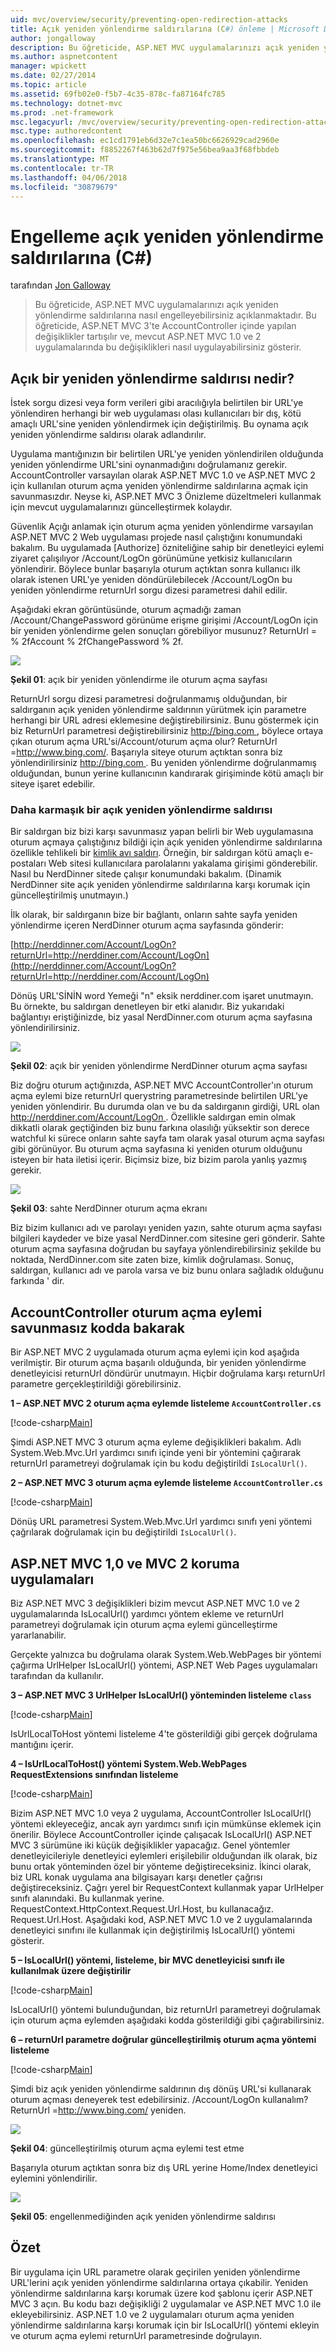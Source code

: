 ```yaml
---
uid: mvc/overview/security/preventing-open-redirection-attacks
title: Açık yeniden yönlendirme saldırılarına (C#) önleme | Microsoft Docs
author: jongalloway
description: Bu öğreticide, ASP.NET MVC uygulamalarınızı açık yeniden yönlendirme saldırılarına nasıl engelleyebilirsiniz açıklanmaktadır. Bu öğretici yapmış olduğunuz değişiklikler tartışılır...
ms.author: aspnetcontent
manager: wpickett
ms.date: 02/27/2014
ms.topic: article
ms.assetid: 69fb02e0-f5b7-4c35-878c-fa87164fc785
ms.technology: dotnet-mvc
ms.prod: .net-framework
msc.legacyurl: /mvc/overview/security/preventing-open-redirection-attacks
msc.type: authoredcontent
ms.openlocfilehash: ec1cd1791eb6d32e7c1ea50bc6626929cad2960e
ms.sourcegitcommit: f8852267f463b62d7f975e56bea9aa3f68fbbdeb
ms.translationtype: MT
ms.contentlocale: tr-TR
ms.lasthandoff: 04/06/2018
ms.locfileid: "30879679"
---
```

<a name="preventing-open-redirection-attacks-c"></a>Engelleme açık yeniden yönlendirme saldırılarına (C#)
====================
tarafından [Jon Galloway](https://github.com/jongalloway)

> Bu öğreticide, ASP.NET MVC uygulamalarınızı açık yeniden yönlendirme saldırılarına nasıl engelleyebilirsiniz açıklanmaktadır. Bu öğreticide, ASP.NET MVC 3'te AccountController içinde yapılan değişiklikler tartışılır ve, mevcut ASP.NET MVC 1.0 ve 2 uygulamalarında bu değişiklikleri nasıl uygulayabilirsiniz gösterir.


## <a name="what-is-an-open-redirection-attack"></a>Açık bir yeniden yönlendirme saldırısı nedir?

İstek sorgu dizesi veya form verileri gibi aracılığıyla belirtilen bir URL'ye yönlendiren herhangi bir web uygulaması olası kullanıcıları bir dış, kötü amaçlı URL'sine yeniden yönlendirmek için değiştirilmiş. Bu oynama açık yeniden yönlendirme saldırısı olarak adlandırılır.

Uygulama mantığınızın bir belirtilen URL'ye yeniden yönlendirilen olduğunda yeniden yönlendirme URL'sini oynanmadığını doğrulamanız gerekir. AccountController varsayılan olarak ASP.NET MVC 1.0 ve ASP.NET MVC 2 için kullanılan oturum açma yeniden yönlendirme saldırılarına açmak için savunmasızdır. Neyse ki, ASP.NET MVC 3 Önizleme düzeltmeleri kullanmak için mevcut uygulamalarınızı güncelleştirmek kolaydır.

Güvenlik Açığı anlamak için oturum açma yeniden yönlendirme varsayılan ASP.NET MVC 2 Web uygulaması projede nasıl çalıştığını konumundaki bakalım. Bu uygulamada [Authorize] özniteliğine sahip bir denetleyici eylemi ziyaret çalışılıyor /Account/LogOn görünümüne yetkisiz kullanıcıların yönlendirir. Böylece bunlar başarıyla oturum açtıktan sonra kullanıcı ilk olarak istenen URL'ye yeniden döndürülebilecek /Account/LogOn bu yeniden yönlendirme returnUrl sorgu dizesi parametresi dahil edilir.

Aşağıdaki ekran görüntüsünde, oturum açmadığı zaman /Account/ChangePassword görünüme erişme girişimi /Account/LogOn için bir yeniden yönlendirme gelen sonuçları görebiliyor musunuz? ReturnUrl = % 2fAccount % 2fChangePassword % 2f.

[![](preventing-open-redirection-attacks/_static/image2.png)](preventing-open-redirection-attacks/_static/image1.png)

**Şekil 01**: açık bir yeniden yönlendirme ile oturum açma sayfası

ReturnUrl sorgu dizesi parametresi doğrulanmamış olduğundan, bir saldırganın açık yeniden yönlendirme saldırının yürütmek için parametre herhangi bir URL adresi eklemesine değiştirebilirsiniz. Bunu göstermek için biz ReturnUrl parametresi değiştirebilirsiniz [ http://bing.com ](http://bing.com), böylece ortaya çıkan oturum açma URL'si/Account/oturum açma olur? ReturnUrl =<http://www.bing.com/>. Başarıyla siteye oturum açtıktan sonra biz yönlendirilirsiniz [ http://bing.com ](http://bing.com). Bu yeniden yönlendirme doğrulanmamış olduğundan, bunun yerine kullanıcının kandırarak girişiminde kötü amaçlı bir siteye işaret edebilir.

### <a name="a-more-complex-open-redirection-attack"></a>Daha karmaşık bir açık yeniden yönlendirme saldırısı

Bir saldırgan biz bizi karşı savunmasız yapan belirli bir Web uygulamasına oturum açmaya çalıştığınız bildiği için açık yeniden yönlendirme saldırılarına özellikle tehlikeli bir [kimlik avı saldırı](https://www.microsoft.com/protect/fraud/phishing/symptoms.aspx). Örneğin, bir saldırgan kötü amaçlı e-postaları Web sitesi kullanıcılara parolalarını yakalama girişimi gönderebilir. Nasıl bu NerdDinner sitede çalışır konumundaki bakalım. (Dinamik NerdDinner site açık yeniden yönlendirme saldırılarına karşı korumak için güncelleştirilmiş unutmayın.)

İlk olarak, bir saldırganın bize bir bağlantı, onların sahte sayfa yeniden yönlendirme içeren NerdDinner oturum açma sayfasında gönderir:

[http://nerddinner.com/Account/LogOn?returnUrl=http://nerddiner.com/Account/LogOn](http://nerddinner.com/Account/LogOn?returnUrl=http://nerddiner.com/Account/LogOn)

Dönüş URL'SİNİN word Yemeği "n" eksik nerddiner.com işaret unutmayın. Bu örnekte, bu saldırgan denetleyen bir etki alanıdır. Biz yukarıdaki bağlantıyı eriştiğinizde, biz yasal NerdDinner.com oturum açma sayfasına yönlendirilirsiniz.

[![](preventing-open-redirection-attacks/_static/image4.png)](preventing-open-redirection-attacks/_static/image3.png)

**Şekil 02**: açık bir yeniden yönlendirme NerdDinner oturum açma sayfası

Biz doğru oturum açtığınızda, ASP.NET MVC AccountController'ın oturum açma eylemi bize returnUrl querystring parametresinde belirtilen URL'ye yeniden yönlendirir. Bu durumda olan ve bu da saldırganın girdiği, URL olan [ http://nerddiner.com/Account/LogOn ](http://nerddiner.com/Account/LogOn). Özellikle saldırgan emin olmak dikkatli olarak geçtiğinden biz bunu farkına olasılığı yüksektir son derece watchful ki sürece onların sahte sayfa tam olarak yasal oturum açma sayfası gibi görünüyor. Bu oturum açma sayfasına ki yeniden oturum olduğunu isteyen bir hata iletisi içerir. Biçimsiz bize, biz bizim parola yanlış yazmış gerekir.

[![](preventing-open-redirection-attacks/_static/image6.png)](preventing-open-redirection-attacks/_static/image5.png)

**Şekil 03**: sahte NerdDinner oturum açma ekranı

Biz bizim kullanıcı adı ve parolayı yeniden yazın, sahte oturum açma sayfası bilgileri kaydeder ve bize yasal NerdDinner.com sitesine geri gönderir. Sahte oturum açma sayfasına doğrudan bu sayfaya yönlendirebilirsiniz şekilde bu noktada, NerdDinner.com site zaten bize, kimlik doğrulaması. Sonuç, saldırgan, kullanıcı adı ve parola varsa ve biz bunu onlara sağladık olduğunu farkında ' dir.

## <a name="looking-at-the-vulnerable-code-in-the-accountcontroller-logon-action"></a>AccountController oturum açma eylemi savunmasız kodda bakarak

Bir ASP.NET MVC 2 uygulamada oturum açma eylemi için kod aşağıda verilmiştir. Bir oturum açma başarılı olduğunda, bir yeniden yönlendirme denetleyicisi returnUrl döndürür unutmayın. Hiçbir doğrulama karşı returnUrl parametre gerçekleştirildiği görebilirsiniz.

**1 – ASP.NET MVC 2 oturum açma eylemde listeleme `AccountController.cs`**

[!code-csharp[Main](preventing-open-redirection-attacks/samples/sample1.cs)]

Şimdi ASP.NET MVC 3 oturum açma eyleme değişiklikleri bakalım. Adlı System.Web.Mvc.Url yardımcı sınıfı içinde yeni bir yöntemini çağırarak returnUrl parametreyi doğrulamak için bu kodu değiştirildi `IsLocalUrl()`.

**2 – ASP.NET MVC 3 oturum açma eylemde listeleme `AccountController.cs`**

[!code-csharp[Main](preventing-open-redirection-attacks/samples/sample2.cs)]

Dönüş URL parametresi System.Web.Mvc.Url yardımcı sınıfı yeni yöntemi çağrılarak doğrulamak için bu değiştirildi `IsLocalUrl()`.

## <a name="protecting-your-aspnet-mvc-10-and-mvc-2-applications"></a>ASP.NET MVC 1,0 ve MVC 2 koruma uygulamaları

Biz ASP.NET MVC 3 değişiklikleri bizim mevcut ASP.NET MVC 1.0 ve 2 uygulamalarında IsLocalUrl() yardımcı yöntem ekleme ve returnUrl parametreyi doğrulamak için oturum açma eylemi güncelleştirme yararlanabilir.

Gerçekte yalnızca bu doğrulama olarak System.Web.WebPages bir yöntemi çağırma UrlHelper IsLocalUrl() yöntemi, ASP.NET Web Pages uygulamaları tarafından da kullanılır.

**3 – ASP.NET MVC 3 UrlHelper IsLocalUrl() yönteminden listeleme `class`**

[!code-csharp[Main](preventing-open-redirection-attacks/samples/sample3.cs)]

IsUrlLocalToHost yöntemi listeleme 4'te gösterildiği gibi gerçek doğrulama mantığını içerir.

**4 – IsUrlLocalToHost() yöntemi System.Web.WebPages RequestExtensions sınıfından listeleme**

[!code-csharp[Main](preventing-open-redirection-attacks/samples/sample4.cs)]

Bizim ASP.NET MVC 1.0 veya 2 uygulama, AccountController IsLocalUrl() yöntemi ekleyeceğiz, ancak ayrı yardımcı sınıfı için mümkünse eklemek için önerilir. Böylece AccountController içinde çalışacak IsLocalUrl() ASP.NET MVC 3 sürümüne iki küçük değişiklikler yapacağız. Genel yöntemler denetleyicileriyle denetleyici eylemleri erişilebilir olduğundan ilk olarak, biz bunu ortak yönteminden özel bir yönteme değiştireceksiniz. İkinci olarak, biz URL konak uygulama ana bilgisayarı karşı denetler çağrısı değiştireceksiniz. Çağrı yerel bir RequestContext kullanmak yapar UrlHelper sınıfı alanındaki. Bu kullanmak yerine. RequestContext.HttpContext.Request.Url.Host, bu kullanacağız. Request.Url.Host. Aşağıdaki kod, ASP.NET MVC 1.0 ve 2 uygulamalarında denetleyici sınıfını ile kullanmak için değiştirilmiş IsLocalUrl() yöntemi gösterir.

**5 – IsLocalUrl() yöntemi, listeleme, bir MVC denetleyicisi sınıfı ile kullanılmak üzere değiştirilir**

[!code-csharp[Main](preventing-open-redirection-attacks/samples/sample5.cs)]

IsLocalUrl() yöntemi bulunduğundan, biz returnUrl parametreyi doğrulamak için oturum açma eylemden aşağıdaki kodda gösterildiği gibi çağırabilirsiniz.

**6 – returnUrl parametre doğrular güncelleştirilmiş oturum açma yöntemi listeleme**

[!code-csharp[Main](preventing-open-redirection-attacks/samples/sample6.cs)]

Şimdi biz açık yeniden yönlendirme saldırının dış dönüş URL'si kullanarak oturum açması deneyerek test edebilirsiniz. /Account/LogOn kullanalım? ReturnUrl =<http://www.bing.com/> yeniden.

[![](preventing-open-redirection-attacks/_static/image8.png)](preventing-open-redirection-attacks/_static/image7.png)

**Şekil 04**: güncelleştirilmiş oturum açma eylemi test etme

Başarıyla oturum açtıktan sonra biz dış URL yerine Home/Index denetleyici eylemini yönlendirilir.

[![](preventing-open-redirection-attacks/_static/image10.png)](preventing-open-redirection-attacks/_static/image9.png)

**Şekil 05**: engellenmediğinden açık yeniden yönlendirme saldırısı

## <a name="summary"></a>Özet

Bir uygulama için URL parametre olarak geçirilen yeniden yönlendirme URL'lerini açık yeniden yönlendirme saldırılarına ortaya çıkabilir. Yeniden yönlendirme saldırılarına karşı korumak üzere kod şablonu içerir ASP.NET MVC 3 açın. Bu kodu bazı değişikliği 2 uygulamalar ve ASP.NET MVC 1.0 ile ekleyebilirsiniz. ASP.NET 1.0 ve 2 uygulamaları oturum açma yeniden yönlendirme saldırılarına karşı korumak için bir IsLocalUrl() yöntemi ekleyin ve oturum açma eylemi returnUrl parametresinde doğrulayın.

